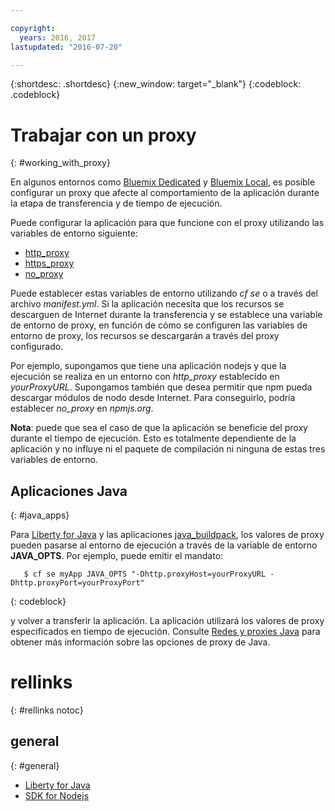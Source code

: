 ```yaml
---

copyright:
  years: 2016, 2017
lastupdated: "2016-07-20"

---
```


{:shortdesc: .shortdesc}
{:new_window: target="_blank"}
{:codeblock: .codeblock}


# Trabajar con un proxy
{: #working_with_proxy}



En algunos entornos como [Bluemix Dedicated](/docs/dedicated/index.html#dedicated) y
[Bluemix Local](/docs/local/index.html#local), es posible configurar un proxy que afecte al comportamiento de la aplicación durante la etapa de transferencia y de tiempo de ejecución.

Puede configurar la aplicación para que funcione con el proxy utilizando las variables de entorno siguiente:
  * [http_proxy](https://docs.cloudfoundry.org/buildpacks/proxy-usage.html)
  * [https_proxy](https://docs.cloudfoundry.org/buildpacks/proxy-usage.html)
  * [no_proxy](http://www.gnu.org/software/wget/manual/html_node/Proxies.html)

Puede establecer estas variables de entorno utilizando *cf se* o a través del archivo
*manifest.yml*.  Si la aplicación necesita que los recursos se descarguen de Internet durante la transferencia y se establece una variable de entorno de proxy, en función de cómo se configuren las variables de entorno de proxy, los recursos se descargarán a través del proxy configurado.

Por ejemplo, supongamos que tiene una aplicación nodejs y que la ejecución se realiza en un entorno con *http_proxy* establecido en
*yourProxyURL*.  Supongamos también que desea permitir que npm pueda descargar módulos de nodo desde Internet. Para conseguirlo, podría establecer *no_proxy* en *npmjs.org*.

**Nota**: puede que sea el caso de que la aplicación se beneficie del proxy durante el tiempo de ejecución.  Esto es totalmente dependiente de la aplicación y no influye ni el paquete de compilación ni ninguna de estas tres variables de entorno.

## Aplicaciones Java
{: #java_apps}

Para [Liberty for Java](/docs/runtimes/liberty/index.html) y las aplicaciones [java_buildpack](/docs/runtimes/tomcat/index.html), los valores de proxy pueden pasarse al entorno de ejecución a través de la variable de entorno **JAVA_OPTS**.  Por ejemplo, puede emitir el mandato:
```
   $ cf se myApp JAVA_OPTS "-Dhttp.proxyHost=yourProxyURL -Dhttp.proxyPort=yourProxyPort"
```
{: codeblock}

y volver a transferir la aplicación.  La aplicación utilizará los valores de proxy especificados en tiempo de ejecución. Consulte [Redes y proxies Java](https://docs.oracle.com/javase/8/docs/technotes/guides/net/proxies.html) para obtener más información sobre las opciones de proxy de Java.

# rellinks
{: #rellinks notoc}
## general
{: #general}
* [Liberty for Java](/docs/runtimes/liberty/index.html)
* [SDK for Nodejs](/docs/runtimes/nodejs/index.html)

